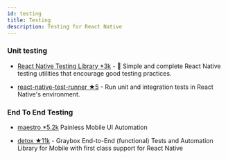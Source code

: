 ```yaml
---
id: testing
title: Testing
description: Testing for React Native
---
```


### Unit testing

- [React Native Testing Library \*3k](https://github.com/callstack/react-native-testing-library) - 🦉 Simple and complete React Native testing utilities that encourage good testing practices.

- [react-native-test-runner ★5](https://github.com/acostalima/react-native-test-runner) - Run unit and integration tests in React Native's environment.

### End To End Testing

- [maestro \*5.2k](https://github.com/mobile-dev-inc/maestro) Painless Mobile UI Automation

- [detox ★11k](https://github.com/wix/detox) - Graybox End-to-End (functional) Tests and Automation Library for Mobile with first class support for React Native
